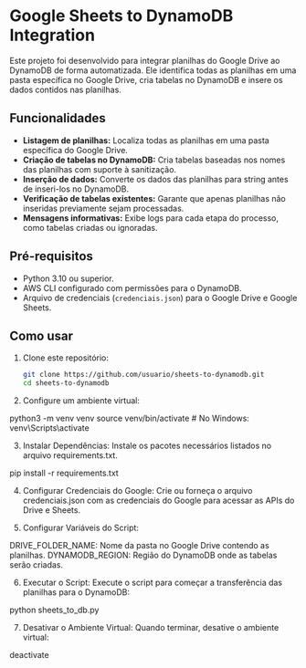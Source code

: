 # Google Sheets to DynamoDB Integration

Este projeto foi desenvolvido para integrar planilhas do Google Drive ao DynamoDB de forma automatizada. Ele identifica todas as planilhas em uma pasta específica no Google Drive, cria tabelas no DynamoDB e insere os dados contidos nas planilhas. 

## Funcionalidades
- **Listagem de planilhas:** Localiza todas as planilhas em uma pasta específica do Google Drive.
- **Criação de tabelas no DynamoDB:** Cria tabelas baseadas nos nomes das planilhas com suporte à sanitização.
- **Inserção de dados:** Converte os dados das planilhas para string antes de inseri-los no DynamoDB.
- **Verificação de tabelas existentes:** Garante que apenas planilhas não inseridas previamente sejam processadas.
- **Mensagens informativas:** Exibe logs para cada etapa do processo, como tabelas criadas ou ignoradas.

## Pré-requisitos
- Python 3.10 ou superior.
- AWS CLI configurado com permissões para o DynamoDB.
- Arquivo de credenciais (`credenciais.json`) para o Google Drive e Google Sheets.

## Como usar
1. Clone este repositório:
   ```bash
   git clone https://github.com/usuario/sheets-to-dynamodb.git
   cd sheets-to-dynamodb


2. Configure um ambiente virtual:

python3 -m venv venv 
source venv/bin/activate   # No Windows: venv\Scripts\activate

3. Instalar Dependências:
Instale os pacotes necessários listados no arquivo requirements.txt.

pip install -r requirements.txt 

4. Configurar Credenciais do Google:
Crie ou forneça o arquivo credenciais.json com as credenciais do Google para acessar as APIs do Drive e Sheets.

5. Configurar Variáveis do Script:

DRIVE_FOLDER_NAME: Nome da pasta no Google Drive contendo as planilhas.
DYNAMODB_REGION: Região do DynamoDB onde as tabelas serão criadas.

6.  Executar o Script:
Execute o script para começar a transferência das planilhas para o DynamoDB:

python sheets_to_db.py 

7.  Desativar o Ambiente Virtual:
Quando terminar, desative o ambiente virtual:

deactivate 





